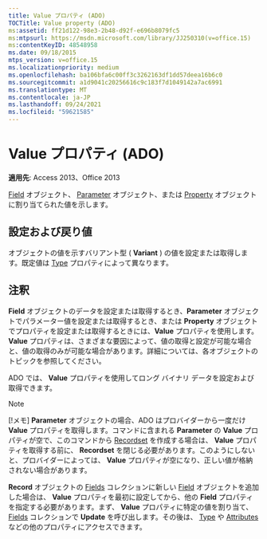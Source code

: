 ```yaml
---
title: Value プロパティ (ADO)
TOCTitle: Value property (ADO)
ms:assetid: ff21d122-98e3-2b48-d92f-e696b8079fc5
ms:mtpsurl: https://msdn.microsoft.com/library/JJ250310(v=office.15)
ms:contentKeyID: 48548958
ms.date: 09/18/2015
mtps_version: v=office.15
ms.localizationpriority: medium
ms.openlocfilehash: ba106bfa6c00ff3c3262163df1dd57deea16b6c0
ms.sourcegitcommit: a1d9041c20256616c9c183f7d1049142a7ac6991
ms.translationtype: MT
ms.contentlocale: ja-JP
ms.lasthandoff: 09/24/2021
ms.locfileid: "59621585"
---
```

# <a name="value-property-ado"></a>Value プロパティ (ADO)

**適用先**: Access 2013、Office 2013

[Field](field-object-ado.md) オブジェクト、 [Parameter](parameter-object-ado.md) オブジェクト、または [Property](property-object-ado.md) オブジェクトに割り当てられた値を示します。

## <a name="settings-and-return-values"></a>設定および戻り値

オブジェクトの値を示すバリアント型 ( **Variant** ) の値を設定または取得します。既定値は [Type](type-property-ado.md) プロパティによって異なります。

## <a name="remarks"></a>注釈

**Field** オブジェクトのデータを設定または取得するとき、**Parameter** オブジェクトでパラメーター値を設定または取得するとき、または **Property** オブジェクトでプロパティを設定または取得するときには、**Value** プロパティを使用します。**Value** プロパティは、さまざまな要因によって、値の取得と設定が可能な場合と、値の取得のみが可能な場合があります。詳細については、各オブジェクトのトピックを参照してください。

ADO では、 **Value** プロパティを使用してロング バイナリ データを設定および取得できます。

> [!NOTE]
> [!メモ] **Parameter** オブジェクトの場合、ADO はプロバイダーから一度だけ **Value** プロパティを取得します。コマンドに含まれる **Parameter** の **Value** プロパティが空で、このコマンドから [Recordset](recordset-object-ado.md) を作成する場合は、 **Value** プロパティを取得する前に、 **Recordset** を閉じる必要があります。このようにしないと、プロバイダーによっては、 **Value** プロパティが空になり、正しい値が格納されない場合があります。

**Record** オブジェクトの [Fields](fields-collection-ado.md) コレクションに新しい [Field](record-object-ado.md) オブジェクトを追加した場合は、 **Value** プロパティを最初に設定してから、他の **Field** プロパティを指定する必要があります。まず、 **Value** プロパティに特定の値を割り当て、 [Fields](update-method-ado.md) コレクションで **Update** を呼び出します。その後は、 [Type](type-property-ado.md) や [Attributes](attributes-property-ado.md) などの他のプロパティにアクセスできます。

